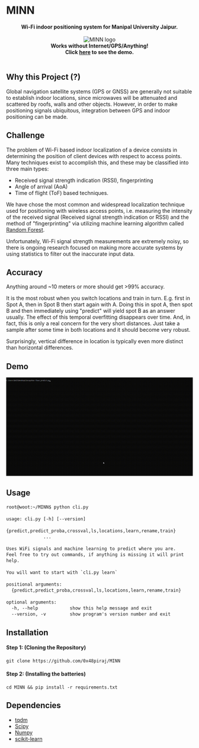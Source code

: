 # MINN

<p align="center">
<b>Wi-Fi indoor positioning system for Manipal University Jaipur.</b><br><br>
    <img alt="MINN logo" src="https://logo-to-go-here.png" width="400"><br>
<b>Works without Internet/GPS/Anything!<br>
  Click <a href="#Demo">here</a> to see the demo.<br><br></b>
</p>

## Why this Project (?)

Global navigation satellite systems (GPS or GNSS) are generally not suitable to establish indoor locations, since microwaves will be attenuated and scattered by roofs, walls and other objects. However, in order to make positioning signals ubiquitous, integration between GPS and indoor positioning can be made.

## Challenge

The problem of Wi-Fi based indoor localization of a device consists in determining the position of client devices with respect to access points. Many techniques exist to accomplish this, and these may be classified into three main types:

- Received signal strength indication (RSSI), fingerprinting
- Angle of arrival (AoA)
- Time of flight (ToF) based techniques.

We have chose the most common and widespread localization technique used for positioning with wireless access points, i.e. measuring the intensity of the received signal (Received signal strength indication or RSSI) and the method of "fingerprinting" via utilizing machine learning algorithm called [Random Forest](https://en.wikipedia.org/wiki/Random_forest).

Unfortunately, Wi-Fi signal strength measurements are extremely noisy, so there is ongoing research focused on making more accurate systems by using statistics to filter out the inaccurate input data.

## Accuracy

Anything around ~10 meters or more should get >99% accuracy.

It is the most robust when you switch locations and train in turn. E.g. first in Spot A, then in Spot B then start again with A. Doing this in spot A, then spot B and then immediately using "predict" will yield spot B as an answer usually. The effect of this temporal overfitting disappears over time. And, in fact, this is only a real concern for the very short distances. Just take a sample after some time in both locations and it should become very robust.

Surprisingly, vertical difference in location is typically even more distinct than horizontal differences.

## Demo

![MINN Demo](/static/demo.gif)

## Usage

```console
root@woot:~/MINN$ python cli.py

usage: cli.py [-h] [--version]
              {predict,predict_proba,crossval,ls,locations,learn,rename,train}
              ...

Uses WiFi signals and machine learning to predict where you are.
Feel free to try out commands, if anything is missing it will print help.

You will want to start with `cli.py learn`

positional arguments:
  {predict,predict_proba,crossval,ls,locations,learn,rename,train}

optional arguments:
  -h, --help            show this help message and exit
  --version, -v         show program's version number and exit
```

## Installation

#### Step 1: (Cloning the Repository)

```
git clone https://github.com/0x48piraj/MINN
```

#### Step 2: (Installing the batteries)
```
cd MINN && pip install -r requirements.txt
```

## Dependencies

- [tqdm](https://github.com/tqdm/tqdm)
- [Scipy](https://github.com/scipy/scipy/)
- [Numpy](https://github.com/numpy/numpy)
- [scikit-learn](https://github.com/scikit-learn/scikit-learn)


